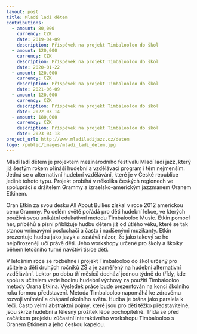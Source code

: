 ```yaml
---
layout: post
title: Mladí ladí dětem
contributions:
  - amount: 80,000
    currency: CZK
    date: 2019-04-09
    description: Příspěvek na projekt Timbalooloo do škol
  - amount: 120,000
    currency: CZK
    description: Příspěvek na projekt Timbalooloo do škol
    date: 2020-01-22
  - amount: 120,000
    currency: CZK
    description: Příspěvek na projekt Timbalooloo do škol
    date: 2021-06-09
  - amount: 120,000
    currency: CZK
    description: Příspěvek na projekt Timbalooloo do škol
    date: 2022-03-14
  - amount: 180,000
    currency: CZK
    description: Příspěvek na projekt Timbalooloo do škol
    date: 2023-04-13
project_url: http://www.mladiladijazz.cz/detem
logo: /public/images/mladi_ladi_detem.jpg
---
```


Mladí ladí dětem je projektem mezinárodního festivalu Mladí ladí jazz, který již šestým rokem přináší hudební a vzdělávací program i těm nejmenším. Jedná se o alternativní hudební vzdělávání, které je v České republice jediné tohoto typu. Projekt probíhá v několika českých regionech ve spolupráci s držitelem Grammy a izraelsko-americkým jazzmanem Oranem Etkinem.

Oran Etkin za svou desku All About Bullies získal v roce 2012 americkou cenu Grammy. Po celém světě pořádá pro děti hudební lekce, ve kterých používá svou unikátní edukativní metodu Timbalooloo Music. Etkin pomocí her, příběhů a písní přibližuje hudbu dětem již od útlého věku, které se tak stanou vnímavými posluchači a často i nadšenými muzikanty. Etkin prezentuje hudbu jako jazyk a zastává názor, že jako takový se ho nejpřirozeněji učí právě děti. Jeho workshopy určené pro školy a školky během letošního turné navštíví tisíce dětí.

V letošním roce se rozběhne i projekt Timbalooloo do škol určený pro učitele a děti druhých ročníků ZŠ a je zaměřený na hudební alternativní vzdělávání. Lektor po dobu tří měsíců dochází jednou týdně do třídy, kde spolu s učitelem vede hodinu hudební výchovy za použití Timbalooloo metody Orana Etkina. Výsledek práce bude prezentován na konci školního roku formou představení.
Metoda Timbalooloo napomáhá ke zdravému rozvoji vnímání a chápání okolního světa. Hudba je brána jako paralela k řeči. Často velmi abstraktní pojmy, které jsou pro děti těžko představitelné, jsou skrze hudební a tělesný prožitek lépe pochopitelné. Třída se před začátkem projektu zúčastní interaktivního workshopu Timbalooloo s Oranem Etkinem a jeho českou kapelou.


